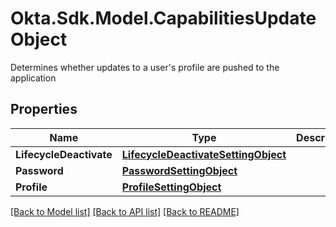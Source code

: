 # Okta.Sdk.Model.CapabilitiesUpdateObject
Determines whether updates to a user's profile are pushed to the application

## Properties

Name | Type | Description | Notes
------------ | ------------- | ------------- | -------------
**LifecycleDeactivate** | [**LifecycleDeactivateSettingObject**](LifecycleDeactivateSettingObject.md) |  | [optional] 
**Password** | [**PasswordSettingObject**](PasswordSettingObject.md) |  | [optional] 
**Profile** | [**ProfileSettingObject**](ProfileSettingObject.md) |  | [optional] 

[[Back to Model list]](../README.md#documentation-for-models) [[Back to API list]](../README.md#documentation-for-api-endpoints) [[Back to README]](../README.md)

